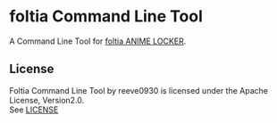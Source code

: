 # foltia Command Line Tool

A Command Line Tool for [foltia ANIME LOCKER](https://foltia.com/ANILOC/).

## License

Foltia Command Line Tool by reeve0930 is licensed under the Apache License, Version2.0.  
See [LICENSE](https://github.com/reeve0930/foltia/blob/master/LICENSE)
